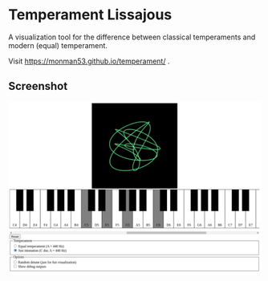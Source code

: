 # Temperament Lissajous

A visualization tool for the difference between classical temperaments and modern (equal) temperament.

Visit https://monman53.github.io/temperament/ .

## Screenshot

![screenshot](./screenshot.png)